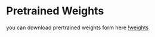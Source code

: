 # Pretrained Weights 
you can download prertrained weights form here [!weights](https://drive.google.com/file/d/1th09eQdodrw2em5G7t9Zup0s-YK3Xkl1/view?usp=share_link)
